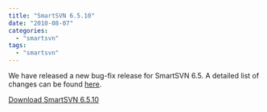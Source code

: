 ```yaml
---
title: "SmartSVN 6.5.10"
date: "2010-08-07"
categories: 
  - "smartsvn"
tags: 
  - "smartsvn"
---
```


We have released a new bug-fix release for SmartSVN 6.5. A detailed list of changes can be found [here](http://www.syntevo.com/smartsvn/changelog.txt).

[Download SmartSVN 6.5.10](http://www.syntevo.com/smartsvn/download.html)
